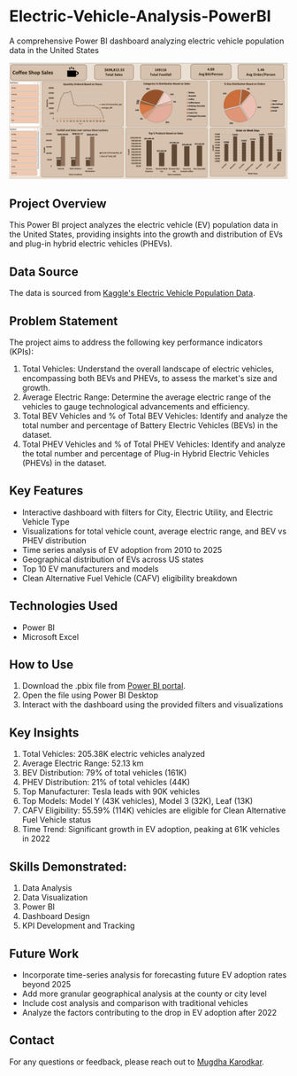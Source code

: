 # Electric-Vehicle-Analysis-PowerBI
A comprehensive Power BI dashboard analyzing electric vehicle population data in the United States

![Electric Vehicle Analysis Dashboard](Coffee_Shop_Sales_Analysis.png)

## Project Overview
This Power BI project analyzes the electric vehicle (EV) population data in the United States, providing insights into the growth and distribution of EVs and plug-in hybrid electric vehicles (PHEVs).

## Data Source
The data is sourced from [Kaggle's Electric Vehicle Population Data](https://www.kaggle.com/datasets/ratikkakkar/electric-vehicle-population-data).

## Problem Statement
The project aims to address the following key performance indicators (KPIs):
1. Total Vehicles: Understand the overall landscape of electric vehicles, encompassing both BEVs and PHEVs, to assess the market's size and growth.
2. Average Electric Range: Determine the average electric range of the vehicles to gauge technological advancements and efficiency.
3. Total BEV Vehicles and % of Total BEV Vehicles: Identify and analyze the total number and percentage of Battery Electric Vehicles (BEVs) in the dataset.
4. Total PHEV Vehicles and % of Total PHEV Vehicles: Identify and analyze the total number and percentage of Plug-in Hybrid Electric Vehicles (PHEVs) in the dataset.

## Key Features
- Interactive dashboard with filters for City, Electric Utility, and Electric Vehicle Type
- Visualizations for total vehicle count, average electric range, and BEV vs PHEV distribution
- Time series analysis of EV adoption from 2010 to 2025
- Geographical distribution of EVs across US states
- Top 10 EV manufacturers and models
- Clean Alternative Fuel Vehicle (CAFV) eligibility breakdown

## Technologies Used
- Power BI
- Microsoft Excel

## How to Use
1. Download the .pbix file from [Power BI portal](https://app.powerbi.com/groups/me/reports/f635fc42-1c32-4bd1-8108-235b2bd8bfdb/0f64cb630066ae6631d2?experience=power-bi).
2. Open the file using Power BI Desktop
3. Interact with the dashboard using the provided filters and visualizations

## Key Insights
1. Total Vehicles: 205.38K electric vehicles analyzed
2. Average Electric Range: 52.13 km
3. BEV Distribution: 79% of total vehicles (161K)
4. PHEV Distribution: 21% of total vehicles (44K)
5. Top Manufacturer: Tesla leads with 90K vehicles
6. Top Models: Model Y (43K vehicles), Model 3 (32K), Leaf (13K)
7. CAFV Eligibility: 55.59% (114K) vehicles are eligible for Clean Alternative Fuel Vehicle status
8. Time Trend: Significant growth in EV adoption, peaking at 61K vehicles in 2022

## Skills Demonstrated:
1. Data Analysis
2. Data Visualization
3. Power BI
4. Dashboard Design
5. KPI Development and Tracking

## Future Work
- Incorporate time-series analysis for forecasting future EV adoption rates beyond 2025
- Add more granular geographical analysis at the county or city level
- Include cost analysis and comparison with traditional vehicles
- Analyze the factors contributing to the drop in EV adoption after 2022

## Contact
For any questions or feedback, please reach out to [Mugdha Karodkar](https://www.linkedin.com/in/mugdha-karodkar).
